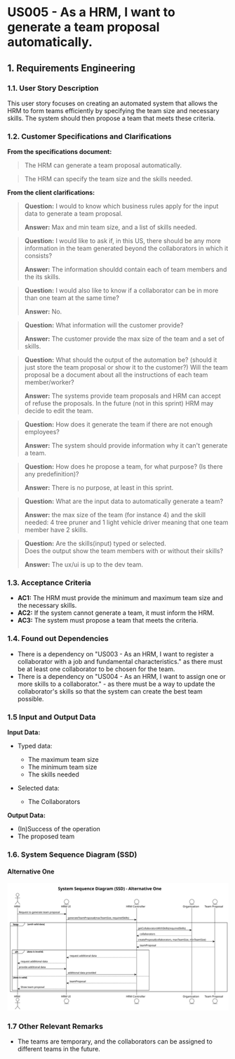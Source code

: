 # US005 - As a HRM, I want to generate a team proposal automatically.

## 1. Requirements Engineering

### 1.1. User Story Description

This user story focuses on creating an automated system that allows the HRM to form teams efficiently by specifying the
team size and necessary skills. The system should then propose a team that meets these criteria.

### 1.2. Customer Specifications and Clarifications

**From the specifications document:**

> The HRM can generate a team proposal automatically.

> The HRM can specify the team size and the skills needed.


**From the client clarifications:**

> **Question:** I would to know which business rules apply for the input data to generate a team proposal.
>
> **Answer:** Max and min team size, and a list of skills needed.

> **Question:** I would like to ask if, in this US, there should be any more information in the team generated beyond
> the collaborators in which it consists?
>
> **Answer:** The information shouldd contain each of team members and the its skills.

> **Question:** I would also like to know if a collaborator can be in more than one team at the same time?
>
> **Answer:** No.

> **Question:** What information will the customer provide?
>
> **Answer:** The customer provide the max size of the team and a set of skills.

> **Question:** What should the output of the automation be? (should it just store the team proposal or show it to the
> customer?)  Will the team proposal be a document about all the instructions of each team member/worker?
>
> **Answer:** The systems provide team proposals and HRM can accept of refuse the proposals. In the future (not in this
> sprint) HRM may decide to edit the team.

> **Question:** How does it generate the team if there are not enough employees?
>
> **Answer:** The system should provide information why it can't generate a team.

> **Question:** How does he propose a team, for what purpose? (Is there any predefinition)?
>
> **Answer:** There is no purpose, at least in this sprint.

> **Question:** What are the input data to automatically generate a team?
>
> **Answer:** the max size of the team (for instance 4)
> and the skill needed: 4 tree pruner and 1 light vehicle driver
> meaning that one team member have 2 skills.

> **Question:** Are the skills(input) typed or selected.<br>
> Does the output show the team members with or without their skills?
>
> **Answer:** The ux/ui is up to the dev team.

### 1.3. Acceptance Criteria

* **AC1:** The HRM must provide the minimum and maximum team size and the necessary skills.
* **AC2:** If the system cannot generate a team, it must inform the HRM.
* **AC3:** The system must propose a team that meets the criteria.

### 1.4. Found out Dependencies

* There is a dependency on "US003 - As an HRM, I want to register a collaborator with a job and fundamental
  characteristics." as there must be at least one collaborator to be chosen for the team.
* There is a dependency on "US004 - As an HRM, I want to assign one or more skills to a collaborator." - as there must
  be a way to update the collaborator's skills so that the system can create the best team possible.

### 1.5 Input and Output Data

**Input Data:**

* Typed data:
    * The maximum team size
    * The minimum team size
    * The skills needed

* Selected data:
    * The Collaborators

**Output Data:**

* (In)Success of the operation
* The proposed team

### 1.6. System Sequence Diagram (SSD)

#### Alternative One 
![us005-alternative-one-System_Sequence_Diagram__SSD____Alternative_One.svg](svg/us005-alternative-one-System_Sequence_Diagram__SSD____Alternative_One.svg)


### 1.7 Other Relevant Remarks

* The teams are temporary, and the collaborators can be assigned to different teams in the future.